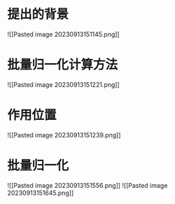 # 提出的背景
![[Pasted image 20230913151145.png]]
# 批量归一化计算方法
![[Pasted image 20230913151221.png]]
# 作用位置
![[Pasted image 20230913151239.png]]
# 批量归一化
![[Pasted image 20230913151556.png]]
![[Pasted image 20230913151645.png]]
